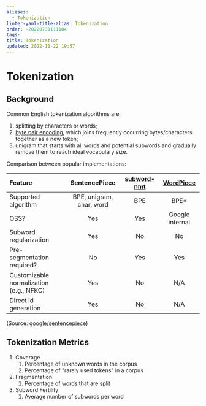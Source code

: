```yaml
---
aliases:
  - Tokenization
linter-yaml-title-alias: Tokenization
order: -20220731111104
tags: 
title: Tokenization
updated: 2022-11-22 19:57
---
```


# Tokenization

## Background

Common English tokenization algorithms are

1. splitting by characters or words;
2. [byte pair encoding](https://en.wikipedia.org/wiki/Byte_pair_encoding), which joins frequently occurring bytes/characters together as a new token;
3. unigram that starts with all words and potential subwords and gradually remove them to reach ideal vocabulary size.

Comparison between popular implementations:

| Feature                                 |       SentencePiece      | [subword-nmt](https://github.com/rsennrich/subword-nmt) | [WordPiece](https://arxiv.org/pdf/1609.08144.pdf) |
| :-------------------------------------- | :----------------------: | :-----------------------------------------------------: | :-----------------------------------------------: |
| Supported algorithm                     | BPE, unigram, char, word |                           BPE                           |                        BPE*                       |
| OSS?                                    |            Yes           |                           Yes                           |                  Google internal                  |
| Subword regularization                  |            Yes           |                            No                           |                         No                        |
| Pre-segmentation required?              |            No            |                           Yes                           |                        Yes                        |
| Customizable normalization (e.g., NFKC) |            Yes           |                            No                           |                        N/A                        |
| Direct id generation                    |            Yes           |                            No                           |                        N/A                        |

(Source: [google/sentencepiece](https://github.com/google/sentencepiece#comparisons-with-other-implementations))

## Tokenization Metrics

1. Coverage
   1. Percentage of unknown words in the corpus
   2. Percentage of "rarely used tokens" in a corpus
2. Fragmentation
   1. Percentage of words that are split
3. Subword Fertility
   1. Average number of subwords per word
